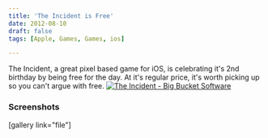```yaml
---
title: 'The Incident is Free'
date: 2012-08-10
draft: false
tags: [Apple, Games, Games, ios]

---
```


The Incident, a great pixel based game for iOS, is celebrating it's 2nd birthday by being free for the day. At it's regular price, it's worth picking up so you can't argue with free. [![The Incident - Big Bucket Software](http://r.mzstatic.com/images/web/linkmaker/badge_appstore-lrg.gif)](http://target.georiot.com/Proxy.ashx?grid=9646&id=6PFrOqNV4B8&offerid=162397&type=3&subid=0&tmpid=3664&RD_PARM1=http%253A%252F%252Fitunes.apple.com%252Fca%252Fapp%252Fthe-incident%252Fid385533456%253Fmt%253D8%2526uo%253D4%2526partnerId%253D30)

### Screenshots

\[gallery link="file"\]
